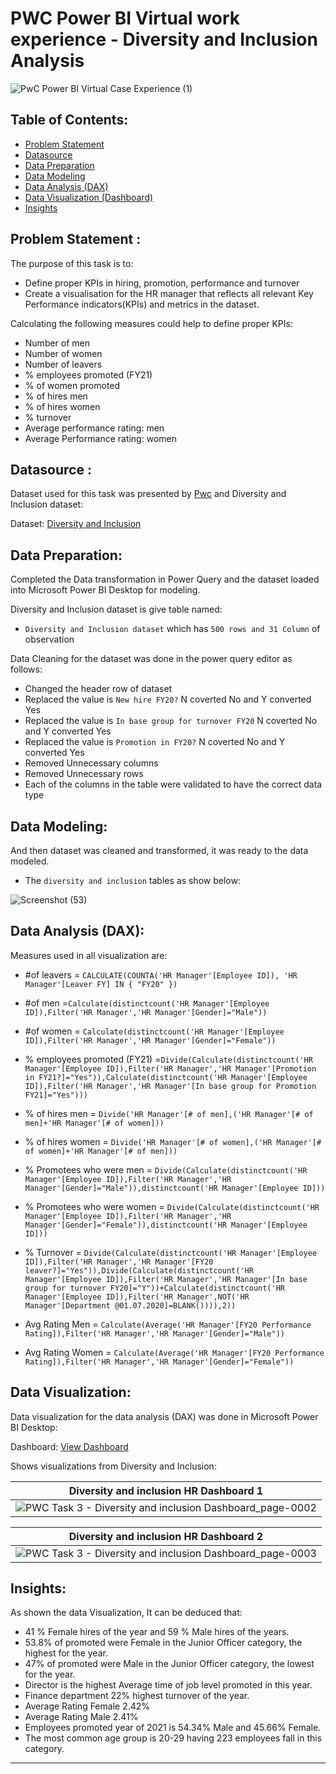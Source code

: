 # PWC Power BI Virtual work experience - Diversity and Inclusion Analysis
![PwC Power BI Virtual Case Experience (1)](https://github.com/user-attachments/assets/d622cd8f-245e-4a23-9aec-d5ffa7c23128)

## Table of Contents:

- [Problem Statement](https://github.com/pratiktamgadge/PWC_task3-Diversity_and_Inclusion_dashboard#problem-statement-)
- [Datasource](https://github.com/pratiktamgadge/PWC_task3-Diversity_and_Inclusion_dashboard#datasource-)
- [Data Preparation](https://github.com/pratiktamgadge/PWC_task3-Diversity_and_Inclusion_dashboard#data-preparation-)
- [Data Modeling](https://github.com/pratiktamgadge/PWC_task3-Diversity_and_Inclusion_dashboard#data-modeling-)
- [Data Analysis (DAX)](https://github.com/pratiktamgadge/PWC_task3-Diversity_and_Inclusion_dashboard#data-analysis-dax-)
- [Data Visualization (Dashboard)](https://github.com/pratiktamgadge/PWC_task3-Diversity_and_Inclusion_dashboard#data-visualization-)
- [Insights](https://github.com/pratiktamgadge/PWC_task3-Diversity_and_Inclusion_dashboard#insights-)

## Problem Statement :

The purpose of this task is to:

- Define proper KPIs in hiring, promotion, performance and turnover
- Create a visualisation for the HR manager that reflects all relevant Key Performance indicators(KPIs) and metrics in the dataset.

Calculating the following measures could help to define proper KPIs:

- Number of men
- Number of women
- Number of leavers
- % employees promoted (FY21)
- % of women promoted
- % of hires men
- % of hires women
- % turnover 
- Average performance rating: men
- Average Performance rating: women

## Datasource :

Dataset used for this task was presented by [Pwc](https://www.pwc.ch/en/careers-with-pwc/students/virtual-case-experience.html) and Diversity and Inclusion dataset:

Dataset: [Diversity and Inclusion](https://github.com/pratiktamgadge/PWC_task3-Diversity_and_Inclusion_dashboard/blob/260fe70d2998e2b66f1c73d8d486422e7057fafa/03%20Diversity-Inclusion-Dataset%20(2).xlsx)

## Data Preparation:

Completed the Data transformation in Power Query and the dataset loaded into Microsoft Power BI Desktop for modeling.

Diversity and Inclusion dataset is give table named:

- `Diversity and Inclusion dataset` which has `500 rows and 31 Column` of observation

Data Cleaning for the dataset was done in the power query editor as follows:
- Changed the header row of dataset
- Replaced  the value is `New hire FY20?` N coverted No and Y converted Yes
- Replaced  the value is `In base group for turnover FY20` N coverted No and Y converted Yes
- Replaced  the value is `Promotion in FY20?` N coverted No and Y converted Yes
- Removed Unnecessary columns 
- Removed Unnecessary rows
- Each of the columns in the table were validated to have the correct data type

## Data Modeling:
And then dataset was cleaned and transformed, it was ready to the data modeled.

- The `diversity and inclusion` tables as show below:

![Screenshot (53)](https://github.com/user-attachments/assets/f61fce04-3cf7-4e99-acf1-27398de4cc46)

## Data Analysis (DAX):

Measures used in  all visualization are:

- #of leavers = `CALCULATE(COUNTA('HR Manager'[Employee ID]), 'HR Manager'[Leaver FY] IN { "FY20" })`

- #of men =`Calculate(distinctcount('HR Manager'[Employee ID]),Filter('HR Manager','HR Manager'[Gender]="Male"))`

- #of women = `Calculate(distinctcount('HR Manager'[Employee ID]),Filter('HR Manager','HR Manager'[Gender]="Female"))`

- % employees promoted (FY21) =`Divide(Calculate(distinctcount('HR Manager'[Employee ID]),Filter('HR Manager','HR Manager'[Promotion in FY21?]="Yes")),Calculate(distinctcount('HR Manager'[Employee ID]),Filter('HR Manager','HR Manager'[In base group for Promotion FY21]="Yes")))`

- % of hires men = `Divide('HR Manager'[# of men],('HR Manager'[# of men]+'HR Manager'[# of women]))`

- % of hires women = `Divide('HR Manager'[# of women],('HR Manager'[# of women]+'HR Manager'[# of men]))`

- % Promotees who were men = `Divide(Calculate(distinctcount('HR Manager'[Employee ID]),Filter('HR Manager','HR Manager'[Gender]="Male")),distinctcount('HR Manager'[Employee ID]))`

- % Promotees who were women = `Divide(Calculate(distinctcount('HR Manager'[Employee ID]),Filter('HR Manager','HR Manager'[Gender]="Female")),distinctcount('HR Manager'[Employee ID]))`

- % Turnover = `Divide(Calculate(distinctcount('HR Manager'[Employee ID]),Filter('HR Manager','HR Manager'[FY20 leaver?]="Yes")),Divide(Calculate(distinctcount('HR Manager'[Employee ID]),Filter('HR Manager','HR Manager'[In base group for turnover FY20]="Y"))+Calculate(distinctcount('HR Manager'[Employee ID]),Filter('HR Manager',NOT('HR Manager'[Department @01.07.2020]=BLANK()))),2))`

- Avg Rating Men = `Calculate(Average('HR Manager'[FY20 Performance Rating]),Filter('HR Manager','HR Manager'[Gender]="Male"))`

- Avg Rating Women = `Calculate(Average('HR Manager'[FY20 Performance Rating]),Filter('HR Manager','HR Manager'[Gender]="Female"))`

## Data Visualization:

Data visualization for the data analysis (DAX) was done in Microsoft Power BI Desktop:

Dashboard: [View Dashboard](https://github.com/pratiktamgadge/PWC_task3-Diversity_and_Inclusion_dashboard/blob/260fe70d2998e2b66f1c73d8d486422e7057fafa/PWC%20Task%203%20-%20Diversity%20and%20inclusion%20Dashboard.pbix)

Shows visualizations from Diversity and Inclusion:

| Diversity and inclusion HR Dashboard 1 |
| ----------- |
|![PWC Task 3 - Diversity and inclusion Dashboard_page-0002](https://github.com/user-attachments/assets/94019f2c-3b84-43b4-9128-f38ecaa4f704)|

| Diversity and inclusion HR Dashboard 2 |
| ----------- |
| ![PWC Task 3 - Diversity and inclusion Dashboard_page-0003](https://github.com/user-attachments/assets/f9227fb6-e20f-45c3-b3a5-4dce2470132d)|

## Insights:

As shown the data Visualization, It can be deduced that:

- 41 % Female hires of the year and 59 % Male hires of the years.
- 53.8% of promoted were Female in the Junior Officer category, the highest for the year.
- 47% of promoted were Male in the Junior Officer category, the lowest for the year.
- Director is the highest Average time of job level promoted in this year.
- Finance department 22% highest turnover of the year.
- Average Rating Female 2.42%
- Average Rating Male 2.41%
- Employees promoted year of 2021 is  54.34% Male and 45.66% Female.
- The most common age group is 20-29 having 223 employees fall in this category.

---
